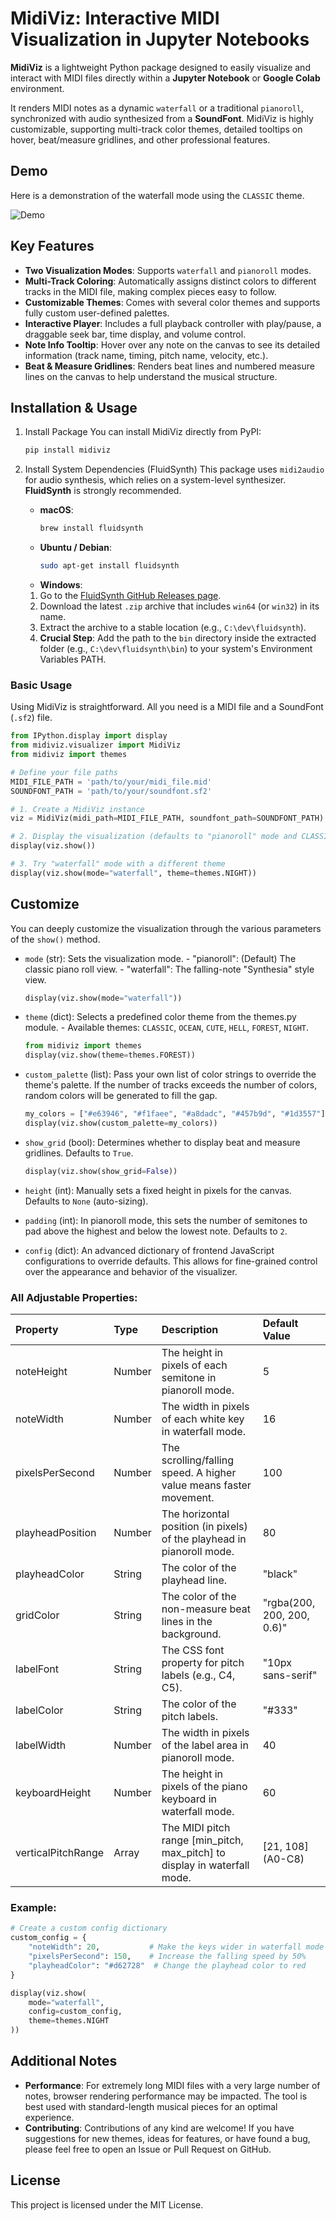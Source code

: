 # MidiViz: Interactive MIDI Visualization in Jupyter Notebooks

**MidiViz** is a lightweight Python package designed to easily visualize and interact with MIDI files directly within a **Jupyter Notebook** or **Google Colab** environment.

It renders MIDI notes as a dynamic `waterfall` or a traditional `pianoroll`, synchronized with audio synthesized from a **SoundFont**. MidiViz is highly customizable, supporting multi-track color themes, detailed tooltips on hover, beat/measure gridlines, and other professional features.

## Demo

Here is a demonstration of the waterfall mode using the `CLASSIC` theme.

![](https://meee.com.tw/6VO8DkG.gif "Demo")

## Key Features

- **Two Visualization Modes**: Supports `waterfall` and `pianoroll` modes.
- **Multi-Track Coloring**: Automatically assigns distinct colors to different tracks in the MIDI file, making complex pieces easy to follow.
- **Customizable Themes**: Comes with several color themes and supports fully custom user-defined palettes.
- **Interactive Player**: Includes a full playback controller with play/pause, a draggable seek bar, time display, and volume control.
- **Note Info Tooltip**: Hover over any note on the canvas to see its detailed information (track name, timing, pitch name, velocity, etc.).
- **Beat & Measure Gridlines**: Renders beat lines and numbered measure lines on the canvas to help understand the musical structure.

## Installation & Usage

1. Install Package
   You can install MidiViz directly from PyPI:

   ```bash
   pip install midiviz
   ```

2. Install System Dependencies (FluidSynth)
   This package uses `midi2audio` for audio synthesis, which relies on a system-level synthesizer. **FluidSynth** is strongly recommended.
   - **macOS**:
     ```bash
     brew install fluidsynth
     ```
   - **Ubuntu / Debian**:
     ```bash
     sudo apt-get install fluidsynth
     ```
   - **Windows**:
   1. Go to the [FluidSynth GitHub Releases page](https://github.com/FluidSynth/fluidsynth/releases).
   2. Download the latest `.zip` archive that includes `win64` (or `win32`) in its name.
   3. Extract the archive to a stable location (e.g., `C:\dev\fluidsynth`).
   4. **Crucial Step**: Add the path to the `bin` directory inside the extracted folder (e.g., `C:\dev\fluidsynth\bin`) to your system's Environment Variables PATH.

### Basic Usage

Using MidiViz is straightforward. All you need is a MIDI file and a SoundFont (`.sf2`) file.

```python
from IPython.display import display
from midiviz.visualizer import MidiViz
from midiviz import themes

# Define your file paths
MIDI_FILE_PATH = 'path/to/your/midi_file.mid'
SOUNDFONT_PATH = 'path/to/your/soundfont.sf2'

# 1. Create a MidiViz instance
viz = MidiViz(midi_path=MIDI_FILE_PATH, soundfont_path=SOUNDFONT_PATH)

# 2. Display the visualization (defaults to "pianoroll" mode and CLASSIC theme)
display(viz.show())

# 3. Try "waterfall" mode with a different theme
display(viz.show(mode="waterfall", theme=themes.NIGHT))
```

## Customize

You can deeply customize the visualization through the various parameters of the `show()` method.

- `mode` (str):
  Sets the visualization mode. - "pianoroll": (Default) The classic piano roll view. - "waterfall": The falling-note "Synthesia" style view.

  ```python
  display(viz.show(mode="waterfall"))
  ```

- `theme` (dict):
  Selects a predefined color theme from the themes.py module. - Available themes: `CLASSIC`, `OCEAN`, `CUTE`, `HELL`, `FOREST`, `NIGHT`.

  ```python
  from midiviz import themes
  display(viz.show(theme=themes.FOREST))
  ```

- `custom_palette` (list):
  Pass your own list of color strings to override the theme's palette. If the number of tracks exceeds the number of colors, random colors will be generated to fill the gap.

  ```python
  my_colors = ["#e63946", "#f1faee", "#a8dadc", "#457b9d", "#1d3557"]
  display(viz.show(custom_palette=my_colors))
  ```

- `show_grid` (bool):
  Determines whether to display beat and measure gridlines. Defaults to `True`.

  ```python
  display(viz.show(show_grid=False))
  ```

- `height` (int):
  Manually sets a fixed height in pixels for the canvas. Defaults to `None` (auto-sizing).

- `padding` (int):
  In pianoroll mode, this sets the number of semitones to pad above the highest and below the lowest note. Defaults to `2`.

- `config` (dict):
  An advanced dictionary of frontend JavaScript configurations to override defaults. This allows for fine-grained control over the appearance and behavior of the visualizer.

### All Adjustable Properties:

| Property           | Type   | Description                                                               | Default Value              |
| :----------------- | :----- | :------------------------------------------------------------------------ | :------------------------- |
| noteHeight         | Number | The height in pixels of each semitone in pianoroll mode.                  | 5                          |
| noteWidth          | Number | The width in pixels of each white key in waterfall mode.                  | 16                         |
| pixelsPerSecond    | Number | The scrolling/falling speed. A higher value means faster movement.        | 100                        |
| playheadPosition   | Number | The horizontal position (in pixels) of the playhead in pianoroll mode.    | 80                         |
| playheadColor      | String | The color of the playhead line.                                           | "black"                    |
| gridColor          | String | The color of the non-measure beat lines in the background.                | "rgba(200, 200, 200, 0.6)" |
| labelFont          | String | The CSS font property for pitch labels (e.g., C4, C5).                    | "10px sans-serif"          |
| labelColor         | String | The color of the pitch labels.                                            | "#333"                     |
| labelWidth         | Number | The width in pixels of the label area in pianoroll mode.                  | 40                         |
| keyboardHeight     | Number | The height in pixels of the piano keyboard in waterfall mode.             | 60                         |
| verticalPitchRange | Array  | The MIDI pitch range [min_pitch, max_pitch] to display in waterfall mode. | [21, 108] (A0-C8)          |

### Example:

```python
# Create a custom config dictionary
custom_config = {
    "noteWidth": 20,           # Make the keys wider in waterfall mode
    "pixelsPerSecond": 150,    # Increase the falling speed by 50%
    "playheadColor": "#d62728"  # Change the playhead color to red
}

display(viz.show(
    mode="waterfall",
    config=custom_config,
    theme=themes.NIGHT
))
```

## Additional Notes

- **Performance**: For extremely long MIDI files with a very large number of notes, browser rendering performance may be impacted. The tool is best used with standard-length musical pieces for an optimal experience.
- **Contributing**: Contributions of any kind are welcome! If you have suggestions for new themes, ideas for features, or have found a bug, please feel free to open an Issue or Pull Request on GitHub.

## License

This project is licensed under the MIT License.
